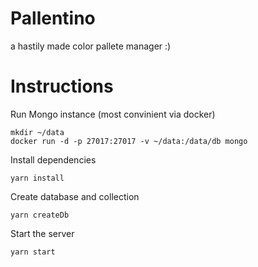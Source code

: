 # Pallentino

a hastily made color pallete manager :)

# Instructions

Run Mongo instance (most convinient via docker)

```
mkdir ~/data
docker run -d -p 27017:27017 -v ~/data:/data/db mongo
```

Install dependencies

`yarn install`

Create database and collection

`yarn createDb`

Start the server

`yarn start`
